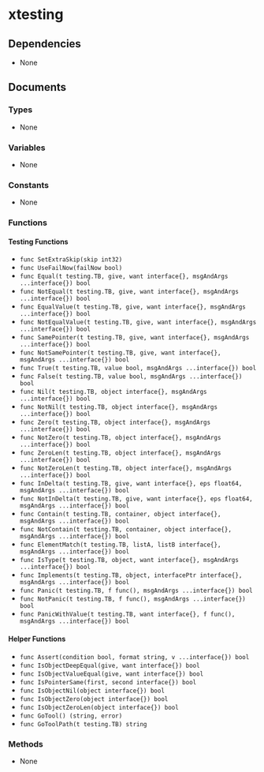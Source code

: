 # xtesting

## Dependencies

+ None

## Documents

### Types

+ None

### Variables

+ None

### Constants

+ None

### Functions

#### Testing Functions

+ `func SetExtraSkip(skip int32)`
+ `func UseFailNow(failNow bool)`
+ `func Equal(t testing.TB, give, want interface{}, msgAndArgs ...interface{}) bool`
+ `func NotEqual(t testing.TB, give, want interface{}, msgAndArgs ...interface{}) bool`
+ `func EqualValue(t testing.TB, give, want interface{}, msgAndArgs ...interface{}) bool`
+ `func NotEqualValue(t testing.TB, give, want interface{}, msgAndArgs ...interface{}) bool`
+ `func SamePointer(t testing.TB, give, want interface{}, msgAndArgs ...interface{}) bool`
+ `func NotSamePointer(t testing.TB, give, want interface{}, msgAndArgs ...interface{}) bool`
+ `func True(t testing.TB, value bool, msgAndArgs ...interface{}) bool`
+ `func False(t testing.TB, value bool, msgAndArgs ...interface{}) bool`
+ `func Nil(t testing.TB, object interface{}, msgAndArgs ...interface{}) bool`
+ `func NotNil(t testing.TB, object interface{}, msgAndArgs ...interface{}) bool`
+ `func Zero(t testing.TB, object interface{}, msgAndArgs ...interface{}) bool`
+ `func NotZero(t testing.TB, object interface{}, msgAndArgs ...interface{}) bool`
+ `func ZeroLen(t testing.TB, object interface{}, msgAndArgs ...interface{}) bool `
+ `func NotZeroLen(t testing.TB, object interface{}, msgAndArgs ...interface{}) bool`
+ `func InDelta(t testing.TB, give, want interface{}, eps float64, msgAndArgs ...interface{}) bool`
+ `func NotInDelta(t testing.TB, give, want interface{}, eps float64, msgAndArgs ...interface{}) bool`
+ `func Contain(t testing.TB, container, object interface{}, msgAndArgs ...interface{}) bool`
+ `func NotContain(t testing.TB, container, object interface{}, msgAndArgs ...interface{}) bool`
+ `func ElementMatch(t testing.TB, listA, listB interface{}, msgAndArgs ...interface{}) bool`
+ `func IsType(t testing.TB, object, want interface{}, msgAndArgs ...interface{}) bool`
+ `func Implements(t testing.TB, object, interfacePtr interface{}, msgAndArgs ...interface{}) bool`
+ `func Panic(t testing.TB, f func(), msgAndArgs ...interface{}) bool`
+ `func NotPanic(t testing.TB, f func(), msgAndArgs ...interface{}) bool`
+ `func PanicWithValue(t testing.TB, want interface{}, f func(), msgAndArgs ...interface{}) bool`

#### Helper Functions

+ `func Assert(condition bool, format string, v ...interface{}) bool`
+ `func IsObjectDeepEqual(give, want interface{}) bool`
+ `func IsObjectValueEqual(give, want interface{}) bool`
+ `func IsPointerSame(first, second interface{}) bool`
+ `func IsObjectNil(object interface{}) bool`
+ `func IsObjectZero(object interface{}) bool`
+ `func IsObjectZeroLen(object interface{}) bool`
+ `func GoTool() (string, error)`
+ `func GoToolPath(t testing.TB) string`

### Methods

+ None

